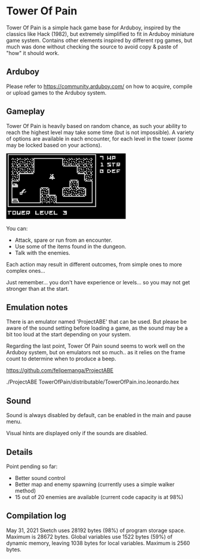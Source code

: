 # Tower Of Pain

Tower Of Pain is a simple hack game base for Arduboy, inspired by the classics like Hack (1982), but extremely simplified to fit in Arduboy miniature game system. Contains other elements inspired by different rpg games, but much was done without checking the source to avoid copy & paste of "how" it should work.

## Arduboy

Please refer to https://community.arduboy.com/ on how to acquire, compile or upload games to the Arduboy system.

## Gameplay

Tower Of Pain is heavily based on random chance, as such your ability to reach the highest level may take some time (but is not impossible). A variety of options are available in each encounter, for each level in the tower (some may be locked based on your actions).

![Alt Text](https://github.com/franalvarez21/TowerOfPain/blob/main/TowerOfPain/images/demo.gif)

You can:
- Attack, spare or run from an encounter.
- Use some of the items found in the dungeon.
- Talk with the enemies.

Each action may result in different outcomes, from simple ones to more complex ones...

Just remember... you don't have experience or levels... so you may not get stronger than at the start.

## Emulation notes

There is an emulator named 'ProjectABE' that can be used. But please be aware of the sound setting before loading a game, as the sound may be a bit too loud at the start depending on your system.

Regarding the last point, Tower Of Pain sound seems to work well on the Arduboy system, but on emulators not so much.. as it relies on the frame count to determine when to produce a beep.

https://github.com/felipemanga/ProjectABE

./ProjectABE TowerOfPain/distributable/TowerOfPain.ino.leonardo.hex

## Sound

Sound is always disabled by default, can be enabled in the main and pause menu.

Visual hints are displayed only if the sounds are disabled.

## Details

Point pending so far:
- Better sound control
- Better map and enemy spawning (currently uses a simple walker method)
- 15 out of 20 enemies are available (current code capacity is at 98%)

## Compilation log

May 31, 2021
Sketch uses 28192 bytes (98%) of program storage space. Maximum is 28672 bytes.
Global variables use 1522 bytes (59%) of dynamic memory, leaving 1038 bytes for local variables. Maximum is 2560 bytes.
